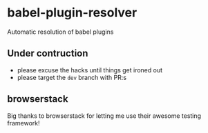 # babel-plugin-resolver
Automatic resolution of babel plugins

## Under contruction
* please excuse the hacks until things get ironed out
* please target the `dev` branch with PR:s 
## browserstack
Big thanks to browserstack for letting me use their awesome testing framework!